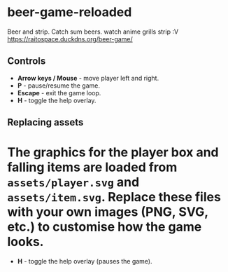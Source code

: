# beer-game-reloaded

Beer and strip. Catch sum beers. watch anime grills strip :V
https://raitospace.duckdns.org/beer-game/
## Controls

- **Arrow keys / Mouse** - move player left and right.
- **P** - pause/resume the game.
- **Escape** - exit the game loop.
- **H** - toggle the help overlay.

## Replacing assets

The graphics for the player box and falling items are loaded from
`assets/player.svg` and `assets/item.svg`. Replace these files with your own
images (PNG, SVG, etc.) to customise how the game looks.
=======
- **H** - toggle the help overlay (pauses the game).

